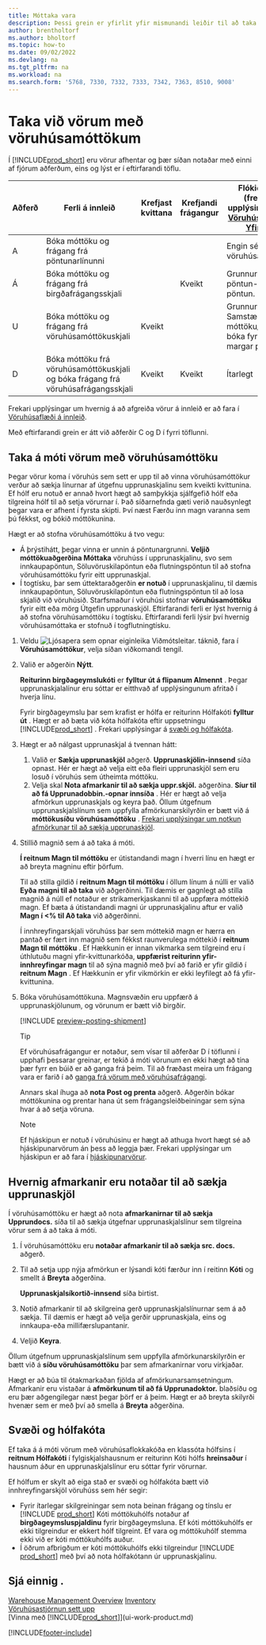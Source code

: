 ```yaml
---
title: Móttaka vara
description: Þessi grein er yfirlit yfir mismunandi leiðir til að taka á móti vörum í vöruhúsi með vöruhúsamóttöku.
author: brentholtorf
ms.author: bholtorf
ms.topic: how-to
ms.date: 09/02/2022
ms.devlang: na
ms.tgt_pltfrm: na
ms.workload: na
ms.search.form: '5768, 7330, 7332, 7333, 7342, 7363, 8510, 9008'
---
```

# Taka við vörum með vöruhúsamóttökum

Í  [!INCLUDE[prod_short](includes/prod_short.md)] eru vörur afhentar og þær síðan notaðar með einni af fjórum aðferðum, eins og lýst er í eftirfarandi töflu.

|Aðferð|Ferli á innleið|Krefjast kvittana|Krefjandi frágangur|Flókið stig (frekari upplýsingar um  [Vöruhúsakerfi-Yfirlit](design-details-warehouse-management.md))|  
|------------|---------------------|--------------|----------------|------------|  
|A|Bóka móttöku og frágang frá pöntunarlínunni|||Engin sérstök vöruhúsaaðgerð.|  
|Á|Bóka móttöku og frágang frá birgðafrágangsskjali||Kveikt|Grunnur: pöntun-eftir pöntun.|  
|U|Bóka móttöku og frágang frá vöruhúsamóttökuskjali|Kveikt||Grunnur: Samstæða móttöku/skipa bóka fyrir margar pantanir.|  
|D|Bóka móttöku frá vöruhúsamóttökuskjali og bóka frágang frá vöruhúsafrágangsskjali|Kveikt|Kveikt|Ítarlegt|  

Frekari upplýsingar um hvernig á að afgreiða vörur á innleið er að fara í  [Vöruhúsaflæði á innleið](design-details-inbound-warehouse-flow.md).

Með eftirfarandi grein er átt við aðferðir C og D í fyrri töflunni.

## Taka á móti vörum með vöruhúsamóttöku

Þegar vörur koma í vöruhús sem sett er upp til að vinna vöruhúsamóttökur verður að sækja línurnar af útgefnu upprunaskjalinu sem kveikti kvittunina. Ef hólf eru notuð er annað hvort hægt að samþykkja sjálfgefið hólf eða tilgreina hólf til að setja vörurnar í. Það síðarnefnda gæti verið nauðsynlegt þegar vara er afhent í fyrsta skipti. Því næst Færðu inn magn varanna sem þú fékkst, og bókið móttökunina.  

Hægt er að stofna vöruhúsamóttöku á tvo vegu:

* Á þrýstihátt, þegar vinna er unnin á pöntunargrunni.  **Veljið móttökuaðgerðina Móttaka**  vöruhúss í upprunaskjalinu, svo sem innkaupapöntun, Söluvöruskilapöntun eða flutningspöntun til að stofna vöruhúsamóttöku fyrir eitt upprunaskjal.
* Í togtísku, þar sem úttektaraðgerðin  **er notuð**  í upprunaskjalinu, til dæmis innkaupapöntun, Söluvöruskilapöntun eða flutningspöntun til að losa skjalið við vöruhúsið. Starfsmaður í vöruhúsi stofnar  **vöruhúsamóttöku**  fyrir eitt eða mörg Útgefin upprunaskjöl. Eftirfarandi ferli er lýst hvernig á að stofna vöruhúsamóttöku í togtísku. Eftirfarandi ferli lýsir því hvernig vöruhúsamóttaka er stofnuð í togflutningtísku.

1. Veldu ![Ljósapera sem opnar eiginleika Viðmótsleitar.](media/ui-search/search_small.png "Segðu mér hvað þú vilt gera") táknið, fara í **Vöruhúsamóttökur**, velja síðan viðkomandi tengil.  
2. Valið er aðgerðin **Nýtt**.  

     **Reiturinn birgðageymslukóti**  er  **fylltur út á flipanum Almennt** . Þegar upprunaskjalalínur eru sóttar er eitthvað af upplýsingunum afritað í hverja línu.

    Fyrir birgðageymslu þar sem krafist er hólfa er reiturinn Hólfakóti  **fylltur út** . Hægt er að bæta við kóta hólfakóta eftir uppsetningu [!INCLUDE[prod_short](includes/prod_short.md)] . Frekari upplýsingar á  [svæði og hólfakóta](warehouse-how-receive-items.md#zone-and-bin-codes).  

3. Hægt er að nálgast upprunaskjal á tvennan hátt:

    1. Valið er **Sækja upprunaskjöl** aðgerð.  **Upprunaskjölin-innsend**  síða opnast. Hér er hægt að velja eitt eða fleiri upprunaskjöl sem eru losuð í vöruhús sem útheimta móttöku.
    2. Velja skal **Nota afmarkanir til að sækja uppr.skjöl.** aðgerðina.  **Síur til að fá Upprunadobbin.-opnar innsíða** . Hér er hægt að velja afmörkun upprunaskjals og keyra það. Öllum útgefnum upprunaskjalslínum sem uppfylla afmörkunarskilyrðin er bætt við á  **móttökusíðu vöruhúsamóttöku** .  [Frekari upplýsingar um notkun afmörkunar til að sækja upprunaskjöl](warehouse-how-receive-items.md#how-to-use-filters-to-get-source-documents).

4. Stillið magnið sem á að taka á móti.

     **Í reitnum Magn til móttöku**  er útistandandi magn í hverri línu en hægt er að breyta magninu eftir þörfum. 

    Til að stilla gildið í  **reitnum Magn til móttöku**  í öllum línum á núlli er valið  **Eyða magni til að taka**  við aðgerðinni. Til dæmis er gagnlegt að stilla magnið á núll ef notaður er strikamerkjaskanni til að uppfæra móttekið magn. Ef bæta á útistandandi magni úr upprunaskjalinu aftur er valið  **Magn í <% til Að taka**  við aðgerðinni.  

    Í innhreyfingarskjali vöruhúss þar sem móttekið magn er hærra en pantað er fært inn magnið sem fékkst raunverulega móttekið í  **reitnum Magn til móttöku** . Ef Hækkunin er innan vikmarka sem tilgreind eru í úthlutuðu magni yfir-kvittunarkóða,  **uppfærist reiturinn yfir-innhreyfingar magn**  til að sýna magnið með því að farið er yfir gildið í  **reitnum Magn** . Ef Hækkunin er yfir vikmörkin er ekki leyfilegt að fá yfir-kvittunina.

5. Bóka vöruhúsamóttökuna. Magnsvæðin eru uppfærð á upprunaskjölunum, og vörunum er bætt við birgðir.  

    [!INCLUDE [preview-posting-shipment](includes/preview-posting-shipment.md)]

    > [!TIP]
    > Ef vöruhúsafrágangur er notaður, sem vísar til aðferðar D í töflunni í upphafi þessarar greinar, er tekið á móti vörunum en ekki hægt að tína þær fyrr en búið er að ganga frá þeim. Til að fræðast meira um frágang vara er farið í að  [ganga frá vörum með vöruhúsafrágangi](warehouse-how-to-put-items-away-with-warehouse-put-aways.md).
    >
    > Annars skal íhuga að  **nota Post og prenta**  aðgerð. Aðgerðin bókar móttökunina og prentar hana út sem frágangsleiðbeiningar sem sýna hvar á að setja vöruna.

    > [!NOTE]  
    > Ef hjáskipun er notuð í vöruhúsinu er hægt að athuga hvort hægt sé að hjáskipunarvörum án þess að leggja þær. Frekari upplýsingar um hjáskipun er að fara í  [hjáskipunarvörur](warehouse-how-to-cross-dock-items.md).

## Hvernig afmarkanir eru notaðar til að sækja upprunaskjöl

Í vöruhúsamóttöku er hægt að nota  **afmarkanirnar til að sækja Upprundocs.** síða til að sækja útgefnar upprunaskjalslínur sem tilgreina vörur sem á að taka á móti.

1. Í vöruhúsamóttöku eru  **notaðar afmarkanir til að sækja src. docs.** aðgerð.
2. Til að setja upp nýja afmörkun er lýsandi kóti færður inn í reitinn **Kóti** og smellt á **Breyta** aðgerðina.

     **Upprunaskjalsíkortið-innsend**  síða birtist.

3. Notið afmarkanir til að skilgreina gerð upprunaskjalslínurnar sem á að sækja. Til dæmis er hægt að velja gerðir upprunaskjala, eins og innkaupa-eða millifærslupantanir.
4. Veljið **Keyra**.  

Öllum útgefnum upprunaskjalslínum sem uppfylla afmörkunarskilyrðin er bætt við á  **síðu vöruhúsamóttöku**  þar sem afmarkanirnar voru virkjaðar.

Hægt er að búa til ótakmarkaðan fjölda af afmörkunarsamsetningum. Afmarkanir eru vistaðar á  **afmörkunum til að fá Upprunadoktor.** blaðsíðu og eru þær aðgengilegar næst þegar þörf er á þeim. Hægt er að breyta skilyrði hvenær sem er með því að smella á **Breyta** aðgerðina.

## Svæði og hólfakóta

Ef taka á á móti vörum með vöruhúsaflokkakóða en klassóta hólfsins í  **reitnum Hólfakóti**  í fylgiskjalshausnum er reiturinn Kóti hólfs  **hreinsaður**  í hausnum áður en upprunaskjalslínur eru sóttar fyrir vörurnar.  
<!-- TBD, table with comparison of various options-->

Ef hólfum er skylt að eiga stað er svæði og hólfakóta bætt við innhreyfingarskjöl vöruhúss sem hér segir:

* Fyrir ítarlegar skilgreiningar sem nota beinan frágang og tínslu er  [!INCLUDE [prod_short](includes/prod_short.md)]  Kóti móttökuhólfs notaður af  **birgðageymsluspjaldinu**  fyrir birgðageymsluna. Ef kóti móttökuhólfs er ekki tilgreindur er ekkert hólf tilgreint. Ef vara og móttökuhólf stemma ekki við er kóti móttökuhólfs auður.
* Í öðrum afbrigðum er kóti móttökuhólfs ekki tilgreindur  [!INCLUDE [prod_short](includes/prod_short.md)]  með því að nota hólfakótann úr upprunaskjalinu.

## Sjá einnig .

[Warehouse Management Overview](design-details-warehouse-management.md)
[Inventory](inventory-manage-inventory.md)  
[Vöruhúsastjórnun sett upp](warehouse-setup-warehouse.md)  
[Vinna með [!INCLUDE[prod_short](includes/prod_short.md)]](ui-work-product.md)  

[!INCLUDE[footer-include](includes/footer-banner.md)]
